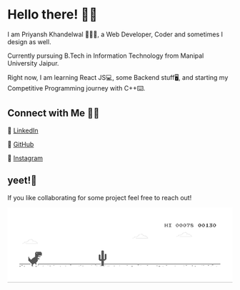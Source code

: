 # Hello there! 👋🏻

I am Priyansh Khandelwal 🙋🏻‍♂️, a Web Developer, Coder and sometimes I design as well.

Currently pursuing B.Tech in Information Technology from Manipal University Jaipur.

Right now, I am learning React JS💻, some Backend stuff🖥, and starting my Competitive Programming journey with C++⌨. 

## Connect with Me 🤝🏻

🎇 [LinkedIn](https://www.linkedin.com/in/priyansh-khandelwal-34867b188/)
 
🎇 [GitHub](https://github.com/priyanshk20)
 
🎇 [Instagram](https://www.instagram.com/ipriyanshk/)

## yeet!🎊
If you like collaborating for some project feel free to reach out! 

 ![Dino](https://raw.githubusercontent.com/priyanshk20/priyanshk20/master/dino.gif)
 

